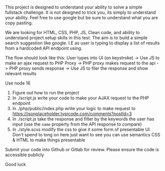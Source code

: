 This project is designed to understand your ability to solve a simple fullstack challenge.
It is not designed to trick you, its simply to understand your ability.
Feel free to use google but be sure to understand what you are copy pasting.

We are looking for HTML, CSS, PHP, JS, Clean code, and ability to understand project setup skills in this test.
The aim is to build a simple search suggestion like google. I.E as user is typing to display a list of results from a hardcoded API endpoint using.

The flow should look like this:
User types into UI (on keystroke) -> Use JS to make an ajax request to PHP Proxy -> PHP proxy makes request to the api -> PHP proxy sends response -> Use JS to filer the response and show relevant results

Use node 16

1. Figure out how to run the project
2. In ./script.js write your code to make your AJAX request to the PHP endpoint
3. In ./php/public/index.php write your logic to make request to https://jsonplaceholder.typicode.com/comments?postId=3
4. In ./script.js take the response and filter by the keywords the user has input (use the `name` property from the API response to compare)
5. In ./style.scss modify the css to give it some form of presentable UI. Don't spend to long on here just want to see you can use semantics CSS & HTML to make things presentable


Submit your code into Github or Gitlab for review. Please ensure the code is accessible publicly

Good luck